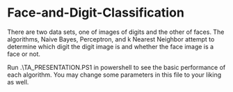 # Face-and-Digit-Classification
There are two data sets, one of images of digits and the other of faces. The algorithms, Naive Bayes, Perceptron, and k Nearest Neighbor attempt to determine which digit the digit image is and whether the face image is a face or not.

Run .\TA_PRESENTATION.PS1 in powershell to see the basic performance of each algorithm.
You may change some parameters in this file to your liking as well.
